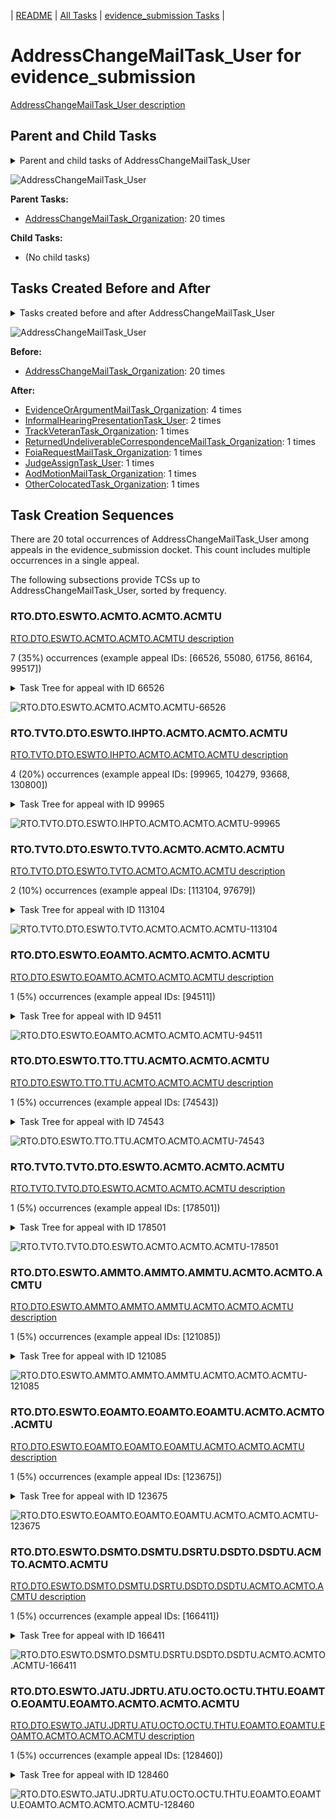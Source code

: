 <!-- DO NOT EDIT THIS FILE.  This file is autogenerated. -->
| [README](../README.md) | [All Tasks](../alltasks.md) | [evidence_submission Tasks](tasklist.md) |

# AddressChangeMailTask_User for evidence_submission

[AddressChangeMailTask_User description](../descr/AddressChangeMailTask_User.md)

## Parent and Child Tasks

<details><summary markdown='span'>Parent and child tasks of AddressChangeMailTask_User
</summary>

```
digraph G {
rankdir=LR;
node [shape=box]
"AddressChangeMailTask_Organization" -> "AddressChangeMailTask_User" [label=20]
}
```
</details>

![AddressChangeMailTask_User](dot/AddressChangeMailTask_User-parentchild.dot.png)

**Parent Tasks:**

   * [AddressChangeMailTask_Organization](AddressChangeMailTask_Organization.md): 20 times

**Child Tasks:**

   * (No child tasks)

## Tasks Created Before and After

<details><summary markdown='span'>Tasks created before and after AddressChangeMailTask_User</summary>

```
digraph G {
rankdir=LR;

"AddressChangeMailTask_User" -> "EvidenceOrArgumentMailTask_Organization" [label=4]
"AddressChangeMailTask_User" -> "InformalHearingPresentationTask_User" [label=2]
"AddressChangeMailTask_User" -> "TrackVeteranTask_Organization" [label=1]
"AddressChangeMailTask_User" -> "ReturnedUndeliverableCorrespondenceMailTask_Organization" [label=1]
"AddressChangeMailTask_User" -> "OtherColocatedTask_Organization" [label=1]
"AddressChangeMailTask_User" -> "JudgeAssignTask_User" [label=1]
"AddressChangeMailTask_User" -> "FoiaRequestMailTask_Organization" [label=1]
"AddressChangeMailTask_User" -> "AodMotionMailTask_Organization" [label=1]
"AddressChangeMailTask_Organization" -> "AddressChangeMailTask_User" [label=20]
}
```
</details>

![AddressChangeMailTask_User](dot/AddressChangeMailTask_User.dot.png)

**Before:**

   * [AddressChangeMailTask_Organization](AddressChangeMailTask_Organization.md): 20 times

**After:**

   * [EvidenceOrArgumentMailTask_Organization](EvidenceOrArgumentMailTask_Organization.md): 4 times
   * [InformalHearingPresentationTask_User](InformalHearingPresentationTask_User.md): 2 times
   * [TrackVeteranTask_Organization](TrackVeteranTask_Organization.md): 1 times
   * [ReturnedUndeliverableCorrespondenceMailTask_Organization](ReturnedUndeliverableCorrespondenceMailTask_Organization.md): 1 times
   * [FoiaRequestMailTask_Organization](FoiaRequestMailTask_Organization.md): 1 times
   * [JudgeAssignTask_User](JudgeAssignTask_User.md): 1 times
   * [AodMotionMailTask_Organization](AodMotionMailTask_Organization.md): 1 times
   * [OtherColocatedTask_Organization](OtherColocatedTask_Organization.md): 1 times

## Task Creation Sequences

There are 20 total occurrences of AddressChangeMailTask_User among appeals in the evidence_submission docket.  This count includes multiple occurrences in a single appeal.

The following subsections provide TCSs up to AddressChangeMailTask_User, sorted by frequency.

### RTO.DTO.ESWTO.ACMTO.ACMTO.ACMTU

[RTO.DTO.ESWTO.ACMTO.ACMTO.ACMTU description](../descr/RTO.DTO.ESWTO.ACMTO.ACMTO.ACMTU.md)

7 (35%) occurrences (example appeal IDs: [66526, 55080, 61756, 86164, 99517])

<details><summary markdown='span'>Task Tree for appeal with ID 66526</summary>

```
@startuml
skinparam {
  ObjectBorderColor #555
  ObjectBorderThickness 0
  ObjectFontStyle bold
  ObjectFontSize 14
  ObjectAttributeFontColor #333
  ObjectAttributeFontSize 12
}
  object 0.RootTask #8dd3c7 {
Organization
}
  object 1.DistributionTask #ffffb3 {
Organization
}
  object 2.EvidenceSubmissionWindowTask #fccde5 {
Organization
}
  object 3.AddressChangeMailTask #d9d9d9 {
Organization
}
  object 4.AddressChangeMailTask #d9d9d9 {
Organization
}
  object 5.AddressChangeMailTask #d9d9d9 {
User  <back:white>    </back>
}
  object 6.AddressChangeMailTask #d9d9d9 {
User  <back:white>    </back>
}
  object 7.EvidenceOrArgumentMailTask #ffffb3 {
Organization
}
0.RootTask -- 1.DistributionTask
1.DistributionTask -- 2.EvidenceSubmissionWindowTask
0.RootTask -- 3.AddressChangeMailTask
3.AddressChangeMailTask -- 4.AddressChangeMailTask
4.AddressChangeMailTask -- 5.AddressChangeMailTask
4.AddressChangeMailTask -- 6.AddressChangeMailTask
0.RootTask -- 7.EvidenceOrArgumentMailTask
@enduml
```
</details>

![RTO.DTO.ESWTO.ACMTO.ACMTO.ACMTU-66526](uml/RTO.DTO.ESWTO.ACMTO.ACMTO.ACMTU-66526.png)

### RTO.TVTO.DTO.ESWTO.IHPTO.ACMTO.ACMTO.ACMTU

[RTO.TVTO.DTO.ESWTO.IHPTO.ACMTO.ACMTO.ACMTU description](../descr/RTO.TVTO.DTO.ESWTO.IHPTO.ACMTO.ACMTO.ACMTU.md)

4 (20%) occurrences (example appeal IDs: [99965, 104279, 93668, 130800])

<details><summary markdown='span'>Task Tree for appeal with ID 99965</summary>

```
@startuml
skinparam {
  ObjectBorderColor #555
  ObjectBorderThickness 0
  ObjectFontStyle bold
  ObjectFontSize 14
  ObjectAttributeFontColor #333
  ObjectAttributeFontSize 12
}
  object 0.RootTask #8dd3c7 {
Organization
}
  object 1.TrackVeteranTask #bebada {
Organization
}
  object 2.DistributionTask #ffffb3 {
Organization
}
  object 3.EvidenceSubmissionWindowTask #fccde5 {
Organization
}
  object 4.InformalHearingPresentationTask #fdb462 {
Organization
}
  object 5.InformalHearingPresentationTask #fdb462 {
User
}
  object 6.AddressChangeMailTask #d9d9d9 {
Organization
}
  object 7.AddressChangeMailTask #d9d9d9 {
Organization
}
  object 8.AddressChangeMailTask #d9d9d9 {
User  <back:white>    </back>
}
  object 9.AddressChangeMailTask #d9d9d9 {
User  <back:white>    </back>
}
  object 10.InformalHearingPresentationTask #fdb462 {
User
}
  object 11.InformalHearingPresentationTask #fdb462 {
User
}
  object 12.InformalHearingPresentationTask #fdb462 {
User
}
  object 13.InformalHearingPresentationTask #fdb462 {
User
}
  object 14.TrackVeteranTask #bebada {
Organization
}
0.RootTask -- 1.TrackVeteranTask
0.RootTask -- 2.DistributionTask
2.DistributionTask -- 3.EvidenceSubmissionWindowTask
2.DistributionTask -- 4.InformalHearingPresentationTask
4.InformalHearingPresentationTask -- 5.InformalHearingPresentationTask
0.RootTask -- 6.AddressChangeMailTask
6.AddressChangeMailTask -- 7.AddressChangeMailTask
7.AddressChangeMailTask -- 8.AddressChangeMailTask
7.AddressChangeMailTask -- 9.AddressChangeMailTask
4.InformalHearingPresentationTask -- 10.InformalHearingPresentationTask
4.InformalHearingPresentationTask -- 11.InformalHearingPresentationTask
4.InformalHearingPresentationTask -- 12.InformalHearingPresentationTask
4.InformalHearingPresentationTask -- 13.InformalHearingPresentationTask
0.RootTask -- 14.TrackVeteranTask
@enduml
```
</details>

![RTO.TVTO.DTO.ESWTO.IHPTO.ACMTO.ACMTO.ACMTU-99965](uml/RTO.TVTO.DTO.ESWTO.IHPTO.ACMTO.ACMTO.ACMTU-99965.png)

### RTO.TVTO.DTO.ESWTO.TVTO.ACMTO.ACMTO.ACMTU

[RTO.TVTO.DTO.ESWTO.TVTO.ACMTO.ACMTO.ACMTU description](../descr/RTO.TVTO.DTO.ESWTO.TVTO.ACMTO.ACMTO.ACMTU.md)

2 (10%) occurrences (example appeal IDs: [113104, 97679])

<details><summary markdown='span'>Task Tree for appeal with ID 113104</summary>

```
@startuml
skinparam {
  ObjectBorderColor #555
  ObjectBorderThickness 0
  ObjectFontStyle bold
  ObjectFontSize 14
  ObjectAttributeFontColor #333
  ObjectAttributeFontSize 12
}
  object 0.RootTask #8dd3c7 {
Organization
}
  object 1.TrackVeteranTask #bebada {
Organization
}
  object 2.DistributionTask #ffffb3 {
Organization
}
  object 3.EvidenceSubmissionWindowTask #fccde5 {
Organization
}
  object 4.TrackVeteranTask #bebada {
Organization
}
  object 5.AddressChangeMailTask #d9d9d9 {
Organization
}
  object 6.AddressChangeMailTask #d9d9d9 {
Organization
}
  object 7.AddressChangeMailTask #d9d9d9 {
User  <back:white>    </back>
}
  object 8.EvidenceOrArgumentMailTask #ffffb3 {
Organization
}
0.RootTask -- 1.TrackVeteranTask
0.RootTask -- 2.DistributionTask
2.DistributionTask -- 3.EvidenceSubmissionWindowTask
0.RootTask -- 4.TrackVeteranTask
0.RootTask -- 5.AddressChangeMailTask
5.AddressChangeMailTask -- 6.AddressChangeMailTask
6.AddressChangeMailTask -- 7.AddressChangeMailTask
0.RootTask -- 8.EvidenceOrArgumentMailTask
@enduml
```
</details>

![RTO.TVTO.DTO.ESWTO.TVTO.ACMTO.ACMTO.ACMTU-113104](uml/RTO.TVTO.DTO.ESWTO.TVTO.ACMTO.ACMTO.ACMTU-113104.png)

### RTO.DTO.ESWTO.EOAMTO.ACMTO.ACMTO.ACMTU

[RTO.DTO.ESWTO.EOAMTO.ACMTO.ACMTO.ACMTU description](../descr/RTO.DTO.ESWTO.EOAMTO.ACMTO.ACMTO.ACMTU.md)

1 (5%) occurrences (example appeal IDs: [94511])

<details><summary markdown='span'>Task Tree for appeal with ID 94511</summary>

```
@startuml
skinparam {
  ObjectBorderColor #555
  ObjectBorderThickness 0
  ObjectFontStyle bold
  ObjectFontSize 14
  ObjectAttributeFontColor #333
  ObjectAttributeFontSize 12
}
  object 0.RootTask #8dd3c7 {
Organization
}
  object 1.DistributionTask #ffffb3 {
Organization
}
  object 2.EvidenceSubmissionWindowTask #fccde5 {
Organization
}
  object 3.EvidenceOrArgumentMailTask #ffffb3 {
Organization
}
  object 4.AddressChangeMailTask #d9d9d9 {
Organization
}
  object 5.AddressChangeMailTask #d9d9d9 {
Organization
}
  object 6.AddressChangeMailTask #d9d9d9 {
User  <back:white>    </back>
}
  object 7.EvidenceOrArgumentMailTask #ffffb3 {
Organization
}
  object 8.EvidenceOrArgumentMailTask #ffffb3 {
User
}
  object 9.TrackVeteranTask #bebada {
Organization
}
0.RootTask -- 1.DistributionTask
1.DistributionTask -- 2.EvidenceSubmissionWindowTask
0.RootTask -- 3.EvidenceOrArgumentMailTask
0.RootTask -- 4.AddressChangeMailTask
4.AddressChangeMailTask -- 5.AddressChangeMailTask
5.AddressChangeMailTask -- 6.AddressChangeMailTask
0.RootTask -- 7.EvidenceOrArgumentMailTask
7.EvidenceOrArgumentMailTask -- 8.EvidenceOrArgumentMailTask
0.RootTask -- 9.TrackVeteranTask
@enduml
```
</details>

![RTO.DTO.ESWTO.EOAMTO.ACMTO.ACMTO.ACMTU-94511](uml/RTO.DTO.ESWTO.EOAMTO.ACMTO.ACMTO.ACMTU-94511.png)

### RTO.DTO.ESWTO.TTO.TTU.ACMTO.ACMTO.ACMTU

[RTO.DTO.ESWTO.TTO.TTU.ACMTO.ACMTO.ACMTU description](../descr/RTO.DTO.ESWTO.TTO.TTU.ACMTO.ACMTO.ACMTU.md)

1 (5%) occurrences (example appeal IDs: [74543])

<details><summary markdown='span'>Task Tree for appeal with ID 74543</summary>

```
@startuml
skinparam {
  ObjectBorderColor #555
  ObjectBorderThickness 0
  ObjectFontStyle bold
  ObjectFontSize 14
  ObjectAttributeFontColor #333
  ObjectAttributeFontSize 12
}
  object 0.RootTask #8dd3c7 {
Organization
}
  object 1.DistributionTask #ffffb3 {
Organization
}
  object 2.EvidenceSubmissionWindowTask #fccde5 {
Organization
}
  object 3.TranslationTask #bebada {
Organization
}
  object 4.TranslationTask #bebada {
User
}
  object 5.TranslationTask #bebada {
User
}
  object 6.TranslationTask #bebada {
User
}
  object 7.AddressChangeMailTask #d9d9d9 {
Organization
}
  object 8.AddressChangeMailTask #d9d9d9 {
Organization
}
  object 9.AddressChangeMailTask #d9d9d9 {
User  <back:white>    </back>
}
  object 10.AddressChangeMailTask #d9d9d9 {
User  <back:white>    </back>
}
  object 11.FoiaRequestMailTask #bebada {
Organization
}
  object 12.FoiaRequestMailTask #bebada {
Organization
}
  object 13.FoiaRequestMailTask #bebada {
User
}
0.RootTask -- 1.DistributionTask
1.DistributionTask -- 2.EvidenceSubmissionWindowTask
1.DistributionTask -- 3.TranslationTask
3.TranslationTask -- 4.TranslationTask
3.TranslationTask -- 5.TranslationTask
3.TranslationTask -- 6.TranslationTask
0.RootTask -- 7.AddressChangeMailTask
7.AddressChangeMailTask -- 8.AddressChangeMailTask
8.AddressChangeMailTask -- 9.AddressChangeMailTask
8.AddressChangeMailTask -- 10.AddressChangeMailTask
1.DistributionTask -- 11.FoiaRequestMailTask
11.FoiaRequestMailTask -- 12.FoiaRequestMailTask
12.FoiaRequestMailTask -- 13.FoiaRequestMailTask
@enduml
```
</details>

![RTO.DTO.ESWTO.TTO.TTU.ACMTO.ACMTO.ACMTU-74543](uml/RTO.DTO.ESWTO.TTO.TTU.ACMTO.ACMTO.ACMTU-74543.png)

### RTO.TVTO.TVTO.DTO.ESWTO.ACMTO.ACMTO.ACMTU

[RTO.TVTO.TVTO.DTO.ESWTO.ACMTO.ACMTO.ACMTU description](../descr/RTO.TVTO.TVTO.DTO.ESWTO.ACMTO.ACMTO.ACMTU.md)

1 (5%) occurrences (example appeal IDs: [178501])

<details><summary markdown='span'>Task Tree for appeal with ID 178501</summary>

```
@startuml
skinparam {
  ObjectBorderColor #555
  ObjectBorderThickness 0
  ObjectFontStyle bold
  ObjectFontSize 14
  ObjectAttributeFontColor #333
  ObjectAttributeFontSize 12
}
  object 0.RootTask #8dd3c7 {
Organization
}
  object 1.TrackVeteranTask #bebada {
Organization
}
  object 2.TrackVeteranTask #bebada {
Organization
}
  object 3.DistributionTask #ffffb3 {
Organization
}
  object 4.EvidenceSubmissionWindowTask #fccde5 {
Organization
}
  object 5.AddressChangeMailTask #d9d9d9 {
Organization
}
  object 6.AddressChangeMailTask #d9d9d9 {
Organization
}
  object 7.AddressChangeMailTask #d9d9d9 {
User  <back:white>    </back>
}
0.RootTask -- 1.TrackVeteranTask
0.RootTask -- 2.TrackVeteranTask
0.RootTask -- 3.DistributionTask
3.DistributionTask -- 4.EvidenceSubmissionWindowTask
0.RootTask -- 5.AddressChangeMailTask
5.AddressChangeMailTask -- 6.AddressChangeMailTask
6.AddressChangeMailTask -- 7.AddressChangeMailTask
@enduml
```
</details>

![RTO.TVTO.TVTO.DTO.ESWTO.ACMTO.ACMTO.ACMTU-178501](uml/RTO.TVTO.TVTO.DTO.ESWTO.ACMTO.ACMTO.ACMTU-178501.png)

### RTO.DTO.ESWTO.AMMTO.AMMTO.AMMTU.ACMTO.ACMTO.ACMTU

[RTO.DTO.ESWTO.AMMTO.AMMTO.AMMTU.ACMTO.ACMTO.ACMTU description](../descr/RTO.DTO.ESWTO.AMMTO.AMMTO.AMMTU.ACMTO.ACMTO.ACMTU.md)

1 (5%) occurrences (example appeal IDs: [121085])

<details><summary markdown='span'>Task Tree for appeal with ID 121085</summary>

```
@startuml
skinparam {
  ObjectBorderColor #555
  ObjectBorderThickness 0
  ObjectFontStyle bold
  ObjectFontSize 14
  ObjectAttributeFontColor #333
  ObjectAttributeFontSize 12
}
  object 0.RootTask #8dd3c7 {
Organization
}
  object 1.DistributionTask #ffffb3 {
Organization
}
  object 2.EvidenceSubmissionWindowTask #fccde5 {
Organization
}
  object 3.AodMotionMailTask #d9d9d9 {
Organization
}
  object 4.AodMotionMailTask #d9d9d9 {
Organization
}
  object 5.AodMotionMailTask #d9d9d9 {
User
}
  object 6.AddressChangeMailTask #d9d9d9 {
Organization
}
  object 7.AddressChangeMailTask #d9d9d9 {
Organization
}
  object 8.AddressChangeMailTask #d9d9d9 {
User  <back:white>    </back>
}
  object 9.JudgeAssignTask #ccebc5 {
User
}
  object 10.JudgeDecisionReviewTask #d9d9d9 {
User
}
  object 11.AttorneyTask #bc80bd {
User
}
0.RootTask -- 1.DistributionTask
1.DistributionTask -- 2.EvidenceSubmissionWindowTask
0.RootTask -- 3.AodMotionMailTask
3.AodMotionMailTask -- 4.AodMotionMailTask
4.AodMotionMailTask -- 5.AodMotionMailTask
0.RootTask -- 6.AddressChangeMailTask
6.AddressChangeMailTask -- 7.AddressChangeMailTask
7.AddressChangeMailTask -- 8.AddressChangeMailTask
0.RootTask -- 9.JudgeAssignTask
0.RootTask -- 10.JudgeDecisionReviewTask
10.JudgeDecisionReviewTask -- 11.AttorneyTask
@enduml
```
</details>

![RTO.DTO.ESWTO.AMMTO.AMMTO.AMMTU.ACMTO.ACMTO.ACMTU-121085](uml/RTO.DTO.ESWTO.AMMTO.AMMTO.AMMTU.ACMTO.ACMTO.ACMTU-121085.png)

### RTO.DTO.ESWTO.EOAMTO.EOAMTO.EOAMTU.ACMTO.ACMTO.ACMTU

[RTO.DTO.ESWTO.EOAMTO.EOAMTO.EOAMTU.ACMTO.ACMTO.ACMTU description](../descr/RTO.DTO.ESWTO.EOAMTO.EOAMTO.EOAMTU.ACMTO.ACMTO.ACMTU.md)

1 (5%) occurrences (example appeal IDs: [123675])

<details><summary markdown='span'>Task Tree for appeal with ID 123675</summary>

```
@startuml
skinparam {
  ObjectBorderColor #555
  ObjectBorderThickness 0
  ObjectFontStyle bold
  ObjectFontSize 14
  ObjectAttributeFontColor #333
  ObjectAttributeFontSize 12
}
  object 0.RootTask #8dd3c7 {
Organization
}
  object 1.DistributionTask #ffffb3 {
Organization
}
  object 2.EvidenceSubmissionWindowTask #fccde5 {
Organization
}
  object 3.EvidenceOrArgumentMailTask #ffffb3 {
Organization
}
  object 4.EvidenceOrArgumentMailTask #ffffb3 {
Organization
}
  object 5.EvidenceOrArgumentMailTask #ffffb3 {
User
}
  object 6.AddressChangeMailTask #d9d9d9 {
Organization
}
  object 7.AddressChangeMailTask #d9d9d9 {
Organization
}
  object 8.AddressChangeMailTask #d9d9d9 {
User  <back:white>    </back>
}
  object 9.AddressChangeMailTask #d9d9d9 {
User  <back:white>    </back>
}
0.RootTask -- 1.DistributionTask
1.DistributionTask -- 2.EvidenceSubmissionWindowTask
0.RootTask -- 3.EvidenceOrArgumentMailTask
0.RootTask -- 4.EvidenceOrArgumentMailTask
4.EvidenceOrArgumentMailTask -- 5.EvidenceOrArgumentMailTask
0.RootTask -- 6.AddressChangeMailTask
6.AddressChangeMailTask -- 7.AddressChangeMailTask
7.AddressChangeMailTask -- 8.AddressChangeMailTask
7.AddressChangeMailTask -- 9.AddressChangeMailTask
@enduml
```
</details>

![RTO.DTO.ESWTO.EOAMTO.EOAMTO.EOAMTU.ACMTO.ACMTO.ACMTU-123675](uml/RTO.DTO.ESWTO.EOAMTO.EOAMTO.EOAMTU.ACMTO.ACMTO.ACMTU-123675.png)

### RTO.DTO.ESWTO.DSMTO.DSMTU.DSRTU.DSDTO.DSDTU.ACMTO.ACMTO.ACMTU

[RTO.DTO.ESWTO.DSMTO.DSMTU.DSRTU.DSDTO.DSDTU.ACMTO.ACMTO.ACMTU description](../descr/RTO.DTO.ESWTO.DSMTO.DSMTU.DSRTU.DSDTO.DSDTU.ACMTO.ACMTO.ACMTU.md)

1 (5%) occurrences (example appeal IDs: [166411])

<details><summary markdown='span'>Task Tree for appeal with ID 166411</summary>

```
@startuml
skinparam {
  ObjectBorderColor #555
  ObjectBorderThickness 0
  ObjectFontStyle bold
  ObjectFontSize 14
  ObjectAttributeFontColor #333
  ObjectAttributeFontSize 12
}
  object 0.RootTask #8dd3c7 {
Organization
}
  object 1.DistributionTask #ffffb3 {
Organization
}
  object 2.EvidenceSubmissionWindowTask #fccde5 {
Organization
}
  object 3.DocketSwitchMailTask #e377c2 {
Organization
}
  object 4.DocketSwitchMailTask #e377c2 {
User
}
  object 5.DocketSwitchRulingTask #e377c2 {
User
}
  object 6.ReturnedUndeliverableCorrespondenceMailTask #fdb462 {
Organization
}
  object 7.ReturnedUndeliverableCorrespondenceMailTask #fdb462 {
User
}
  object 8.DocketSwitchDeniedTask #e377c2 {
Organization
}
  object 9.DocketSwitchDeniedTask #e377c2 {
User
}
  object 10.AddressChangeMailTask #d9d9d9 {
Organization
}
  object 11.AddressChangeMailTask #d9d9d9 {
Organization
}
  object 12.AddressChangeMailTask #d9d9d9 {
User  <back:white>    </back>
}
  object 13.ReturnedUndeliverableCorrespondenceMailTask #fdb462 {
Organization
}
  object 14.ReturnedUndeliverableCorrespondenceMailTask #fdb462 {
User
}
0.RootTask -- 1.DistributionTask
1.DistributionTask -- 2.EvidenceSubmissionWindowTask
0.RootTask -- 3.DocketSwitchMailTask
3.DocketSwitchMailTask -- 4.DocketSwitchMailTask
0.RootTask -- 5.DocketSwitchRulingTask
0.RootTask -- 6.ReturnedUndeliverableCorrespondenceMailTask
6.ReturnedUndeliverableCorrespondenceMailTask -- 7.ReturnedUndeliverableCorrespondenceMailTask
5.DocketSwitchRulingTask -- 8.DocketSwitchDeniedTask
8.DocketSwitchDeniedTask -- 9.DocketSwitchDeniedTask
0.RootTask -- 10.AddressChangeMailTask
10.AddressChangeMailTask -- 11.AddressChangeMailTask
11.AddressChangeMailTask -- 12.AddressChangeMailTask
0.RootTask -- 13.ReturnedUndeliverableCorrespondenceMailTask
13.ReturnedUndeliverableCorrespondenceMailTask -- 14.ReturnedUndeliverableCorrespondenceMailTask
@enduml
```
</details>

![RTO.DTO.ESWTO.DSMTO.DSMTU.DSRTU.DSDTO.DSDTU.ACMTO.ACMTO.ACMTU-166411](uml/RTO.DTO.ESWTO.DSMTO.DSMTU.DSRTU.DSDTO.DSDTU.ACMTO.ACMTO.ACMTU-166411.png)

### RTO.DTO.ESWTO.JATU.JDRTU.ATU.OCTO.OCTU.THTU.EOAMTO.EOAMTU.EOAMTO.ACMTO.ACMTO.ACMTU

[RTO.DTO.ESWTO.JATU.JDRTU.ATU.OCTO.OCTU.THTU.EOAMTO.EOAMTU.EOAMTO.ACMTO.ACMTO.ACMTU description](../descr/RTO.DTO.ESWTO.JATU.JDRTU.ATU.OCTO.OCTU.THTU.EOAMTO.EOAMTU.EOAMTO.ACMTO.ACMTO.ACMTU.md)

1 (5%) occurrences (example appeal IDs: [128460])

<details><summary markdown='span'>Task Tree for appeal with ID 128460</summary>

```
@startuml
skinparam {
  ObjectBorderColor #555
  ObjectBorderThickness 0
  ObjectFontStyle bold
  ObjectFontSize 14
  ObjectAttributeFontColor #333
  ObjectAttributeFontSize 12
}
  object 0.RootTask #8dd3c7 {
Organization
}
  object 1.DistributionTask #ffffb3 {
Organization
}
  object 2.EvidenceSubmissionWindowTask #fccde5 {
Organization
}
  object 3.JudgeAssignTask #ccebc5 {
User
}
  object 4.JudgeDecisionReviewTask #d9d9d9 {
User
}
  object 5.AttorneyTask #bc80bd {
User
}
  object 6.OtherColocatedTask #80b1d3 {
Organization
}
  object 7.OtherColocatedTask #80b1d3 {
User
}
  object 8.TimedHoldTask #fccde5 {
User
}
  object 9.EvidenceOrArgumentMailTask #ffffb3 {
Organization
}
  object 10.EvidenceOrArgumentMailTask #ffffb3 {
User
}
  object 11.EvidenceOrArgumentMailTask #ffffb3 {
Organization
}
  object 12.AddressChangeMailTask #d9d9d9 {
Organization
}
  object 13.AddressChangeMailTask #d9d9d9 {
Organization
}
  object 14.AddressChangeMailTask #d9d9d9 {
User  <back:white>    </back>
}
  object 15.AddressChangeMailTask #d9d9d9 {
User  <back:white>    </back>
}
  object 16.OtherColocatedTask #80b1d3 {
Organization
}
  object 17.OtherColocatedTask #80b1d3 {
User
}
  object 18.QualityReviewTask #fdb462 {
Organization
}
  object 19.QualityReviewTask #fdb462 {
User
}
  object 20.BvaDispatchTask #b3de69 {
Organization
}
  object 21.BvaDispatchTask #b3de69 {
User
}
0.RootTask -- 1.DistributionTask
1.DistributionTask -- 2.EvidenceSubmissionWindowTask
0.RootTask -- 3.JudgeAssignTask
0.RootTask -- 4.JudgeDecisionReviewTask
4.JudgeDecisionReviewTask -- 5.AttorneyTask
5.AttorneyTask -- 6.OtherColocatedTask
6.OtherColocatedTask -- 7.OtherColocatedTask
7.OtherColocatedTask -- 8.TimedHoldTask
0.RootTask -- 9.EvidenceOrArgumentMailTask
9.EvidenceOrArgumentMailTask -- 10.EvidenceOrArgumentMailTask
0.RootTask -- 11.EvidenceOrArgumentMailTask
0.RootTask -- 12.AddressChangeMailTask
12.AddressChangeMailTask -- 13.AddressChangeMailTask
13.AddressChangeMailTask -- 14.AddressChangeMailTask
13.AddressChangeMailTask -- 15.AddressChangeMailTask
5.AttorneyTask -- 16.OtherColocatedTask
16.OtherColocatedTask -- 17.OtherColocatedTask
0.RootTask -- 18.QualityReviewTask
18.QualityReviewTask -- 19.QualityReviewTask
0.RootTask -- 20.BvaDispatchTask
20.BvaDispatchTask -- 21.BvaDispatchTask
@enduml
```
</details>

![RTO.DTO.ESWTO.JATU.JDRTU.ATU.OCTO.OCTU.THTU.EOAMTO.EOAMTU.EOAMTO.ACMTO.ACMTO.ACMTU-128460](uml/RTO.DTO.ESWTO.JATU.JDRTU.ATU.OCTO.OCTU.THTU.EOAMTO.EOAMTU.EOAMTO.ACMTO.ACMTO.ACMTU-128460.png)

